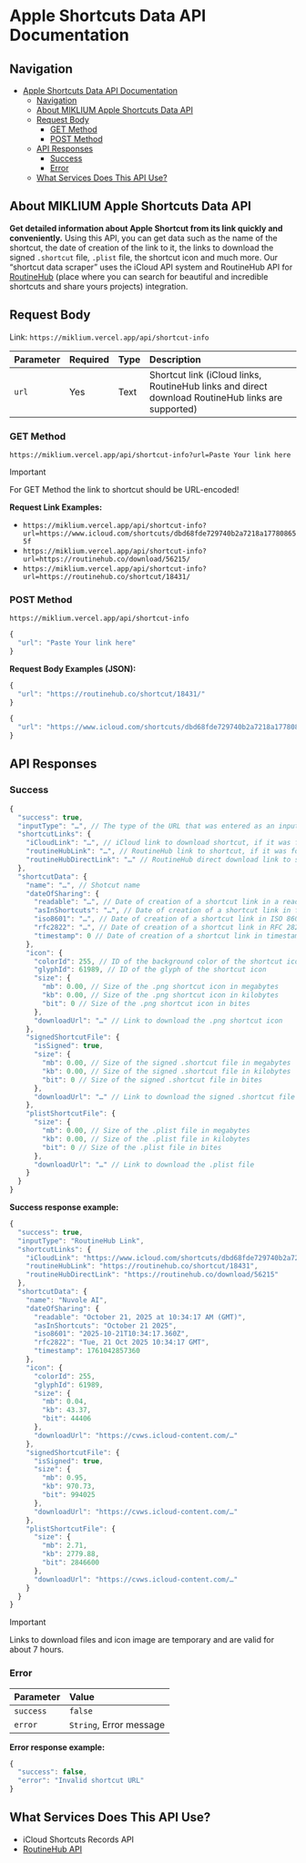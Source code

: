 # Apple Shortcuts Data API Documentation

## Navigation

- [Apple Shortcuts Data API Documentation](#apple-shortcuts-data-api-documentation)
    - [Navigation](#navigation)
    - [About MIKLIUM Apple Shortcuts Data API](#about-miklium-apple-shortcuts-data-api)
    - [Request Body](#request-body)
        - [GET Method](#get-method)
        - [POST Method](#post-method)
    - [API Responses](#api-responses)
        - [Success](#success)
        - [Error](#error)
    - [What Services Does This API Use?](#what-services-does-this-api-use-)

## About MIKLIUM Apple Shortcuts Data API

**Get detailed information about Apple Shortcut from its link quickly and conveniently.** Using this API, you can get data such as the name of the shortcut, the date of creation of the link to it, the links to download the signed `.shortcut` file, `.plist` file, the shortcut icon and much more. Our “shortcut data scraper” uses the iCloud API system and RoutineHub API for [RoutineHub](https://routinehub.co/) (place where you can search for beautiful and incredible shortcuts and share yours projects) integration.

## Request Body

Link: `https://miklium.vercel.app/api/shortcut-info`

| Parameter | Required | Type | Description |
| :--- | :--- | :--- | :--- |
| `url` | Yes | Text | Shortcut link (iCloud links, RoutineHub links and direct download RoutineHub links are supported) |

### GET Method

`https://miklium.vercel.app/api/shortcut-info?url=Paste Your link here`

> [!IMPORTANT]
> For GET Method the link to shortcut should be URL-encoded!

**Request Link Examples:**
* `https://miklium.vercel.app/api/shortcut-info?url=https://www.icloud.com/shortcuts/dbd68fde729740b2a7218a177808655f`
* `https://miklium.vercel.app/api/shortcut-info?url=https://routinehub.co/download/56215/`
* `https://miklium.vercel.app/api/shortcut-info?url=https://routinehub.co/shortcut/18431/`

### POST Method

`https://miklium.vercel.app/api/shortcut-info`

```javascript
{
  "url": "Paste Your link here"
}
```

**Request Body Examples (JSON):**
```javascript
{
  "url": "https://routinehub.co/shortcut/18431/"
}
```
```javascript
{
  "url": "https://www.icloud.com/shortcuts/dbd68fde729740b2a7218a177808655f"
}
```

## API Responses

### Success

```javascript
{
  "success": true,
  "inputType": "…", // The type of the URL that was entered as an input
  "shortcutLinks": {
    "iCloudLink": "…", // iCloud link to download shortcut, if it was found, or null
    "routineHubLink": "…", // RoutineHub link to shortcut, if it was found, or null
    "routineHubDirectLink": "…" // RoutineHub direct download link to shortcut, if it was found, or null
  },
  "shortcutData": {
    "name": "…", // Shotcut name
    "dateOfSharing": {
      "readable": "…", // Date of creation of a shortcut link in a readable format
      "asInShortcuts": "…", // Date of creation of a shortcut link in format displayed in the “Shortcuts” app
      "iso8601": "…", // Date of creation of a shortcut link in ISO 8601 format
      "rfc2822": "…", // Date of creation of a shortcut link in RFC 2822 format
      "timestamp": 0 // Date of creation of a shortcut link in timestamp format
    },
    "icon": {
      "colorId": 255, // ID of the background color of the shortcut icon
      "glyphId": 61989, // ID of the glyph of the shortcut icon
      "size": {
        "mb": 0.00, // Size of the .png shortcut icon in megabytes
        "kb": 0.00, // Size of the .png shortcut icon in kilobytes
        "bit": 0 // Size of the .png shortcut icon in bites
      },
      "downloadUrl": "…" // Link to download the .png shortcut icon
    },
    "signedShortcutFile": {
      "isSigned": true,
      "size": {
        "mb": 0.00, // Size of the signed .shortcut file in megabytes
        "kb": 0.00, // Size of the signed .shortcut file in kilobytes
        "bit": 0 // Size of the signed .shortcut file in bites
      },
      "downloadUrl": "…" // Link to download the signed .shortcut file
    },
    "plistShortcutFile": {
      "size": {
        "mb": 0.00, // Size of the .plist file in megabytes
        "kb": 0.00, // Size of the .plist file in kilobytes
        "bit": 0 // Size of the .plist file in bites
      },
      "downloadUrl": "…" // Link to download the .plist file
    }
  }
}
```

**Success response example:**
```javascript
{
  "success": true,
  "inputType": "RoutineHub Link",
  "shortcutLinks": {
    "iCloudLink": "https://www.icloud.com/shortcuts/dbd68fde729740b2a7218a177808655f",
    "routineHubLink": "https://routinehub.co/shortcut/18431",
    "routineHubDirectLink": "https://routinehub.co/download/56215"
  },
  "shortcutData": {
    "name": "Nuvole AI",
    "dateOfSharing": {
      "readable": "October 21, 2025 at 10:34:17 AM (GMT)",
      "asInShortcuts": "October 21 2025",
      "iso8601": "2025-10-21T10:34:17.360Z",
      "rfc2822": "Tue, 21 Oct 2025 10:34:17 GMT",
      "timestamp": 1761042857360
    },
    "icon": {
      "colorId": 255,
      "glyphId": 61989,
      "size": {
        "mb": 0.04,
        "kb": 43.37,
        "bit": 44406
      },
      "downloadUrl": "https://cvws.icloud-content.com/…"
    },
    "signedShortcutFile": {
      "isSigned": true,
      "size": {
        "mb": 0.95,
        "kb": 970.73,
        "bit": 994025
      },
      "downloadUrl": "https://cvws.icloud-content.com/…"
    },
    "plistShortcutFile": {
      "size": {
        "mb": 2.71,
        "kb": 2779.88,
        "bit": 2846600
      },
      "downloadUrl": "https://cvws.icloud-content.com/…"
    }
  }
}
```

> [!IMPORTANT]
> Links to download files and icon image are temporary and are valid for about 7 hours.

### Error

| Parameter | Value |
| :--- | :--- |
| `success` | `false` |
| `error` | `String`, Error message |

**Error response example:**
```javascript
{
  "success": false,
  "error": "Invalid shortcut URL"
}
```

## What Services Does This API Use?

- iCloud Shortcuts Records API
- [RoutineHub API](https://github.com/mvan231/RoutineHubDocs/blob/main/README.md)